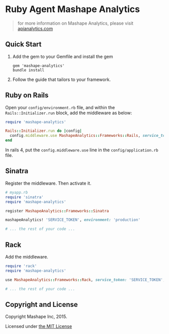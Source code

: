 Ruby Agent Mashape Analytics
=============================

> for more information on Mashape Analytics, please visit [apianalytics.com](https://www.apianalytics.com)


Quick Start
------------

1. Add the gem to your Gemfile and install the gem

    ```text
    gem 'mashape-analytics'
    bundle install
    ```

2. Follow the guide that tailors to your framework.


Ruby on Rails
--------------

Open your `config/environment.rb` file, and within the `Rails::Initializer.run` block, add the middleware as below:

```ruby
require 'mashape-analytics'

Rails::Initializer.run do |config|
  config.middleware.use MashapeAnalytics::Frameworks::Rails, service_token: 'SERVICE_TOKEN', environment: 'production'
end
```

In rails 4, put the `config.middleware.use` line in the `config/application.rb` file.


Sinatra
--------

Register the middleware. Then activate it.

```ruby
# myapp.rb
require 'sinatra'
require 'mashape-analytics'

register MashapeAnalytics::Frameworks::Sinatra

mashapeAnalytics! 'SERVICE_TOKEN', environment: 'production'

# ... the rest of your code ...
```


Rack
-----

Add the middleware.

```ruby
require 'rack'
require 'mashape-analytics'

use MashapeAnalytics::Frameworks::Rack, service_token: 'SERVICE_TOKEN', environment: 'production'

# ... the rest of your code ...
```


Copyright and License
----------------------

Copyright Mashape Inc, 2015.

Licensed under [the MIT License](https://github.com/mashape/analytics-agent-python/blob/master/LICENSE)


